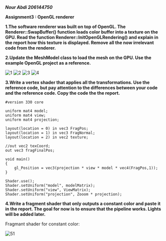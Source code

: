 ***Nour Abdi 206144750***

**Assignment3 : OpenGL renderer**

**1.The software renderer was built on top of OpenGL. The Renderer::SwapBuffer() function
loads color buffer into a texture on the GPU. Read the function Renderer::InitOpenGLRendering()
and explain in the report how this texture is displayed. Remove all the now irrelevant
code from the renderer.**

**2.Update the MeshModel class to load the mesh on the GPU. Use the example OpenGL
project as a reference.**

![1](https://user-images.githubusercontent.com/34486030/109210620-c0a8b580-77b5-11eb-9102-c2ddadcb1217.jpeg)
![2](https://user-images.githubusercontent.com/34486030/109210621-c1414c00-77b5-11eb-9c50-b01ec3434e01.jpeg)
![3](https://user-images.githubusercontent.com/34486030/109210622-c2727900-77b5-11eb-90c0-7ea985ec7f0a.jpeg)
![4](https://user-images.githubusercontent.com/34486030/109210624-c30b0f80-77b5-11eb-9333-6c10b5ac1230.jpeg)

**3.Write a vertex shader that applies all the transformations. Use the reference code, but
pay attention to the differences between your code and the reference code. Copy the code
the the report.**

```
#version 330 core

uniform mat4 model;
uniform mat4 view;
uniform mat4 projection;

layout(location = 0) in vec3 FragPos;
layout(location = 1) in vec3 FragNormal;
layout(location = 2) in vec2 texture;

//out vec2 texCoord;
out vec3 fragFinalPos;

void main()
{
    gl_Position = vec3(projection * view * model * vec4(FragPos,1));
}
```
```
Shader.use();
Shader.setUniform("model", modelMatrix);
Shader.setUniform("view", ViewMatrix);
Shader.setUniform("projection", Zooom * projection);
```

**4.Write a fragment shader that only outputs a constant color and paste it in the report.
The goal for now is to ensure that the pipeline works. Lights will be added later.**

Fragmant shader for constant color:

![51](https://user-images.githubusercontent.com/34486030/109212256-f64e9e00-77b7-11eb-9abe-b8e5355f72e9.jpeg)
